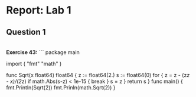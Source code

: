 # Report: Lab 1

<h2>Question 1</h2><br>
<strong>Exercise 43:</strong>
```
package main

import (
  "fmt"
  "math"
)

func Sqrt(x float64) float64 {
  z := float64(2.)
  s := float64(0)
  for {
    z = z - (z*z - x)/(2*z)
    if math.Abs(s-z) < 1e-15 {
      break
    }
    s = z
  }
  return s
}
func main() {
  fmt.Println(Sqrt(2))
  fmt.Prinln(math.Sqrt(2))
}
```
